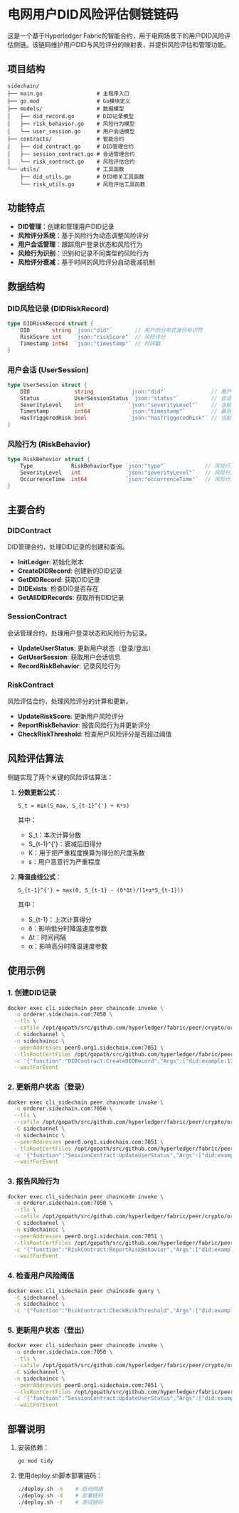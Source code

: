 # 电网用户DID风险评估侧链链码

这是一个基于Hyperledger Fabric的智能合约，用于电网场景下的用户DID风险评估侧链。该链码维护用户DID与风险评分的映射表，并提供风险评估和管理功能。

## 项目结构

```
sidechain/
├── main.go                 # 主程序入口
├── go.mod                  # Go模块定义
├── models/                 # 数据模型
│   ├── did_record.go       # DID记录模型
│   ├── risk_behavior.go    # 风险行为模型
│   └── user_session.go     # 用户会话模型
├── contracts/              # 智能合约
│   ├── did_contract.go     # DID管理合约
│   ├── session_contract.go # 会话管理合约
│   └── risk_contract.go    # 风险评估合约
└── utils/                  # 工具函数
    ├── did_utils.go        # DID相关工具函数
    └── risk_utils.go       # 风险评估工具函数
```

## 功能特点

- **DID管理**：创建和管理用户DID记录
- **风险评分系统**：基于风险行为动态调整风险评分
- **用户会话管理**：跟踪用户登录状态和风险行为
- **风险行为识别**：识别和记录不同类型的风险行为
- **风险评分衰减**：基于时间的风险评分自动衰减机制

## 数据结构

### DID风险记录 (DIDRiskRecord)

```go
type DIDRiskRecord struct {
    DID       string `json:"did"`       // 用户的分布式身份标识符
    RiskScore int    `json:"riskScore"` // 风险评分
    Timestamp int64  `json:"timestamp"` // 时间戳
}
```

### 用户会话 (UserSession)

```go
type UserSession struct {
    DID              string           `json:"did"`              // 用户的分布式身份标识符
    Status           UserSessionStatus `json:"status"`          // 会话状态：online/offline
    SeverityLevel    int              `json:"severityLevel"`    // 当前会话中的风险行为严重程度累计值s
    Timestamp        int64            `json:"timestamp"`        // 最后更新时间戳
    HasTriggeredRisk bool             `json:"hasTriggeredRisk"` // 当前会话中是否已触发过风险行为
}
```

### 风险行为 (RiskBehavior)

```go
type RiskBehavior struct {
    Type            RiskBehaviorType `json:"type"`            // 风险行为类型
    SeverityLevel   int              `json:"severityLevel"`   // 风险行为严重程度s
    OccurrenceTime  int64            `json:"occurrenceTime"`  // 风险行为发生时间
}
```

## 主要合约

### DIDContract

DID管理合约，处理DID记录的创建和查询。

- **InitLedger**: 初始化账本
- **CreateDIDRecord**: 创建新的DID记录
- **GetDIDRecord**: 获取DID记录
- **DIDExists**: 检查DID是否存在
- **GetAllDIDRecords**: 获取所有DID记录

### SessionContract

会话管理合约，处理用户登录状态和风险行为记录。

- **UpdateUserStatus**: 更新用户状态（登录/登出）
- **GetUserSession**: 获取用户会话信息
- **RecordRiskBehavior**: 记录风险行为

### RiskContract

风险评估合约，处理风险评分的计算和更新。

- **UpdateRiskScore**: 更新用户风险评分
- **ReportRiskBehavior**: 报告风险行为并更新评分
- **CheckRiskThreshold**: 检查用户风险评分是否超过阈值

## 风险评估算法

侧链实现了两个关键的风险评估算法：

1. **分数更新公式**：
   ```
   S_t = min(S_max, S_{t-1}^{'} + K*s)
   ```
   其中：
   - S_t：本次计算分数
   - S_{t-1}^{'}：衰减后旧得分
   - K：用于把严重程度换算为得分的尺度系数
   - s：用户恶意行为严重程度

2. **降温曲线公式**：
   ```
   S_{t-1}^{'} = max(0, S_{t-1} - (δ*Δt)/(1+α*S_{t-1}))
   ```
   其中：
   - S_{t-1}：上次计算得分
   - δ：影响低分时降温速度参数
   - Δt：时间间隔
   - α：影响高分时降温速度参数

## 使用示例

### 1. 创建DID记录

```bash
docker exec cli_sidechain peer chaincode invoke \
  -o orderer.sidechain.com:7050 \
  --tls \
  --cafile /opt/gopath/src/github.com/hyperledger/fabric/peer/crypto/ordererOrganizations/sidechain.com/orderers/orderer.sidechain.com/msp/tlscacerts/tlsca.sidechain.com-cert.pem \
  -C sidechannel \
  -n sidechaincc \
  --peerAddresses peer0.org1.sidechain.com:7051 \
  --tlsRootCertFiles /opt/gopath/src/github.com/hyperledger/fabric/peer/crypto/peerOrganizations/org1.sidechain.com/peers/peer0.org1.sidechain.com/tls/ca.crt \
  -c '{"function":"DIDContract:CreateDIDRecord","Args":["did:example:1234567890abcdef"]}' \
  --waitForEvent
```

### 2. 更新用户状态（登录）

```bash
docker exec cli_sidechain peer chaincode invoke \
  -o orderer.sidechain.com:7050 \
  --tls \
  --cafile /opt/gopath/src/github.com/hyperledger/fabric/peer/crypto/ordererOrganizations/sidechain.com/orderers/orderer.sidechain.com/msp/tlscacerts/tlsca.sidechain.com-cert.pem \
  -C sidechannel \
  -n sidechaincc \
  --peerAddresses peer0.org1.sidechain.com:7051 \
  --tlsRootCertFiles /opt/gopath/src/github.com/hyperledger/fabric/peer/crypto/peerOrganizations/org1.sidechain.com/peers/peer0.org1.sidechain.com/tls/ca.crt \
  -c '{"function":"SessionContract:UpdateUserStatus","Args":["did:example:1234567890abcdef", "online"]}' \
  --waitForEvent
```

### 3. 报告风险行为

```bash
docker exec cli_sidechain peer chaincode invoke \
  -o orderer.sidechain.com:7050 \
  --tls \
  --cafile /opt/gopath/src/github.com/hyperledger/fabric/peer/crypto/ordererOrganizations/sidechain.com/orderers/orderer.sidechain.com/msp/tlscacerts/tlsca.sidechain.com-cert.pem \
  -C sidechannel \
  -n sidechaincc \
  --peerAddresses peer0.org1.sidechain.com:7051 \
  --tlsRootCertFiles /opt/gopath/src/github.com/hyperledger/fabric/peer/crypto/peerOrganizations/org1.sidechain.com/peers/peer0.org1.sidechain.com/tls/ca.crt \
  -c '{"function":"RiskContract:ReportRiskBehavior","Args":["did:example:1234567890abcdef", "A"]}' \
  --waitForEvent
```

### 4. 检查用户风险阈值

```bash
docker exec cli_sidechain peer chaincode query \
  -C sidechannel \
  -n sidechaincc \
  -c '{"function":"RiskContract:CheckRiskThreshold","Args":["did:example:1234567890abcdef"]}'
```

### 5. 更新用户状态（登出）

```bash
docker exec cli_sidechain peer chaincode invoke \
  -o orderer.sidechain.com:7050 \
  --tls \
  --cafile /opt/gopath/src/github.com/hyperledger/fabric/peer/crypto/ordererOrganizations/sidechain.com/orderers/orderer.sidechain.com/msp/tlscacerts/tlsca.sidechain.com-cert.pem \
  -C sidechannel \
  -n sidechaincc \
  --peerAddresses peer0.org1.sidechain.com:7051 \
  --tlsRootCertFiles /opt/gopath/src/github.com/hyperledger/fabric/peer/crypto/peerOrganizations/org1.sidechain.com/peers/peer0.org1.sidechain.com/tls/ca.crt \
  -c '{"function":"SessionContract:UpdateUserStatus","Args":["did:example:1234567890abcdef", "offline"]}' \
  --waitForEvent
```

## 部署说明

1. 安装依赖：
   ```bash
   go mod tidy
   ```

2. 使用deploy.sh脚本部署链码：
   ```bash
   ./deploy.sh -n    # 启动网络
   ./deploy.sh -d    # 部署链码
   ./deploy.sh -t    # 测试链码
   ```